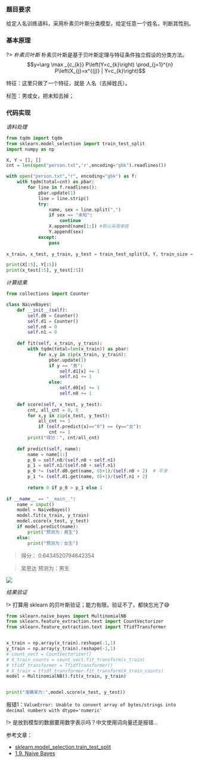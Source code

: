 
### 题目要求

给定人名训练语料，采用朴素贝叶斯分类模型，给定任意一个姓名，判断其性别。


### 基本原理

?> _朴素贝叶斯_
朴素贝叶斯是基于贝叶斯定理与特征条件独立假设的分类方法。$$y=\arg \max _{c_{k}} P\left(Y=c_{k}\right) \prod_{j=1}^{n} P\left(X_{j}=x^{(j)} | Y=c_{k}\right)$$

特征：这里只做了一个特征，就是 人名（去掉姓氏）。

标签：男或女，把未知去掉；

### 代码实现

_语料处理_

```python
from tqdm import tqdm
from sklearn.model_selection import train_test_split
import numpy as np

X, Y = [], []
cnt = len(open("person.txt",'r',encoding="gbk").readlines())

with open("person.txt","r", encoding="gbk") as f:
    with tqdm(total=cnt) as pbar:
        for line in f.readlines():
            pbar.update(1)
            line = line.strip()
            try:
                name, sex = line.split(",")
                if sex == "未知":
                    continue
                X.append(name[1:]) #默认采用单姓
                Y.append(sex) 
            except:
                pass
                
x_train, x_test, y_train, y_test = train_test_split(X, Y, train_size = 0.7)

print(X[:5], Y[:5])
print(x_test[:5], y_test[:5])
```


_计算结果_

```python
from collections import Counter

class NaiveBayes:
    def __init__(self):
        self.d0 = Counter()
        self.d1 = Counter()
        self.n0 = 0
        self.n1 = 0
        
    def fit(self, x_train, y_train):
        with tqdm(total=len(x_train)) as pbar:
            for x,y in zip(x_train, y_train):
                pbar.update(1)
                if y == "男":
                    self.d1[x] += 1
                    self.n1 += 1
                else:
                    self.d0[x] += 1
                    self.n0 += 1
        
    def score(self, x_test, y_test):
        cnt, all_cnt = 0, 0
        for x,y in zip(x_test, y_test):
            all_cnt += 1
            if (self.predict(x)=="0") == (y=="女"):
                cnt += 1
        print("得分：", cnt/all_cnt)
            
    def predict(self, name):
        name = name[1:]
        p_0 = self.n0/(self.n0 + self.n1)
        p_1 = self.n1/(self.n0 + self.n1)
        p_0 *= (self.d0.get(name, 0)+1)/(self.n0 + 2)  # 平滑
        p_1 *= (self.d1.get(name, 0)+1)/(self.n1 + 2)
        
        return 0 if p_0 > p_1 else 1
            
if __name__ == "__main__":
    name = input()
    model = NaiveBayes()
    model.fit(x_train, y_train)
    model.score(x_test, y_test)
    if model.predict(name):
        print("预测为：男生")
    else:
        print("预测为：女生")
```
>得分： 0.6434520794642354

>吴恩达 预测为：男生


<img src="https://img-1301102143.cos.ap-beijing.myqcloud.com/202112111502476.jpg">


_结果验证_

!> 打算用 sklearn 的贝叶斯验证；能力有限，验证不了，都快忘光了😅

```python
from sklearn.naive_bayes import MultinomialNB
from sklearn.feature_extraction.text import CountVectorizer
from sklearn.feature_extraction.text import TfidfTransformer


x_train = np.array(x_train).reshape(-1,1)
y_train = np.array(y_train).reshape(-1,1)
# count_vect = CountVectorizer()
# X_train_counts = count_vect.fit_transform(x_train)
# tfidf_transformer = TfidfTransformer()
# X_train = tfidf_transformer.fit_transform(X_train_counts)
model = MultinomialNB().fit(x_train, y_train)


print("准确率为:",model.score(x_test, y_test))
```

报错1：`ValueError: Unable to convert array of bytes/strings into decimal numbers with dtype='numeric'`

!> 是放到模型的数据要用数字表示吗？中文使用词向量还是报错...




参考文章：
- [sklearn.model_selection.train_test_split](https://scikit-learn.org/stable/modules/generated/sklearn.model_selection.train_test_split.html)
- [1.9. Naive Bayes](https://scikit-learn.org/stable/modules/naive_bayes.html)
